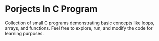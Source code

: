# Porjects In C Program
Collection of small C programs demonstrating basic concepts like loops, arrays, and functions.
Feel free to explore, run, and modify the code for learning purposes.
